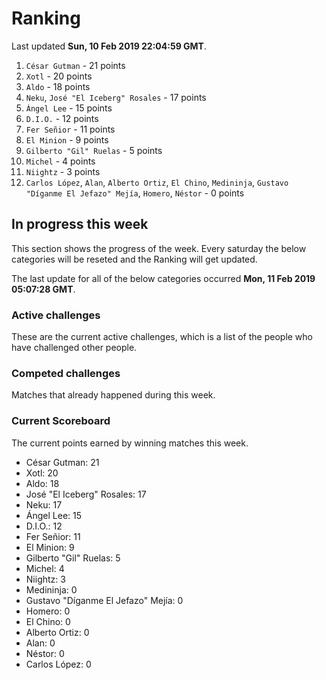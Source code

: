 # Ranking

Last updated **Sun, 10 Feb 2019 22:04:59 GMT**.

1. `César Gutman` - 21 points
2. `Xotl` - 20 points
3. `Aldo` - 18 points
4. `Neku`, `José "El Iceberg" Rosales` - 17 points
5. `Ángel Lee` - 15 points
6. `D.I.O.` - 12 points
7. `Fer Señior` - 11 points
8. `El Minion` - 9 points
9. `Gilberto "Gil" Ruelas` - 5 points
10. `Michel` - 4 points
11. `Niightz` - 3 points
12. `Carlos López`, `Alan`, `Alberto Ortiz`, `El Chino`, `Medininja`, `Gustavo "Díganme El Jefazo" Mejía`, `Homero`, `Néstor` - 0 points

## In progress this week
This section shows the progress of the week. Every saturday the below categories will be reseted and the Ranking will get updated.

The last update for all of the below categories occurred **Mon, 11 Feb 2019 05:07:28 GMT**.

### Active challenges
These are the current active challenges, which is a list of the people who have challenged other people.



### Competed challenges
Matches that already happened during this week.



### Current Scoreboard
The current points earned by winning matches this week.

* César Gutman: 21
* Xotl: 20
* Aldo: 18
* José "El Iceberg" Rosales: 17
* Neku: 17
* Ángel Lee: 15
* D.I.O.: 12
* Fer Señior: 11
* El Minion: 9
* Gilberto "Gil" Ruelas: 5
* Michel: 4
* Niightz: 3
* Medininja: 0
* Gustavo "Díganme El Jefazo" Mejía: 0
* Homero: 0
* El Chino: 0
* Alberto Ortiz: 0
* Alan: 0
* Néstor: 0
* Carlos López: 0